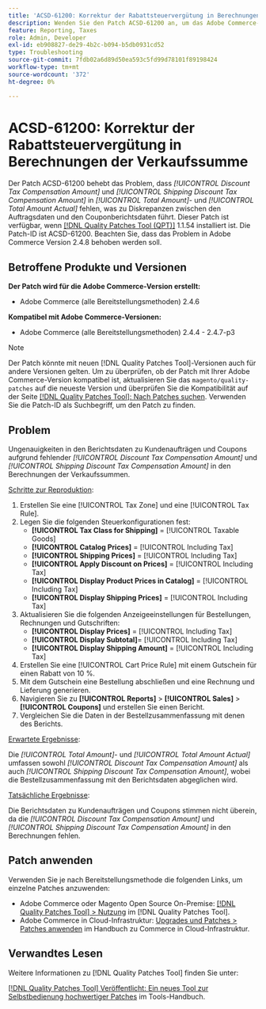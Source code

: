 ```yaml
---
title: 'ACSD-61200: Korrektur der Rabattsteuervergütung in Berechnungen der Verkaufssumme'
description: Wenden Sie den Patch ACSD-61200 an, um das Adobe Commerce-Problem zu beheben, bei dem *[!UICONTROL Discount Tax Compensation Amount]* und *[!UICONTROL Shipping Discount Tax Compensation Amount]* in den Berechnungen der Verkaufssummen fehlen, was zu Diskrepanzen zwischen den Auftragsdaten und den Gutscheindaten führt.
feature: Reporting, Taxes
role: Admin, Developer
exl-id: eb908827-de29-4b2c-b094-b5db0931cd52
type: Troubleshooting
source-git-commit: 7fdb02a6d89d50ea593c5fd99d78101f89198424
workflow-type: tm+mt
source-wordcount: '372'
ht-degree: 0%

---
```


# ACSD-61200: Korrektur der Rabattsteuervergütung in Berechnungen der Verkaufssumme

Der Patch ACSD-61200 behebt das Problem, dass *[!UICONTROL Discount Tax Compensation Amount]* und *[!UICONTROL Shipping Discount Tax Compensation Amount]* in *[!UICONTROL Total Amount]*- und *[!UICONTROL Total Amount Actual]* fehlen, was zu Diskrepanzen zwischen den Auftragsdaten und den Couponberichtsdaten führt. Dieser Patch ist verfügbar, wenn [[!DNL Quality Patches Tool (QPT)]](/help/tools/quality-patches-tool/quality-patches-tool-to-self-serve-quality-patches.md) 1.1.54 installiert ist. Die Patch-ID ist ACSD-61200. Beachten Sie, dass das Problem in Adobe Commerce Version 2.4.8 behoben werden soll.

## Betroffene Produkte und Versionen

**Der Patch wird für die Adobe Commerce-Version erstellt:**

- Adobe Commerce (alle Bereitstellungsmethoden) 2.4.6

**Kompatibel mit Adobe Commerce-Versionen:**

- Adobe Commerce (alle Bereitstellungsmethoden) 2.4.4 - 2.4.7-p3

>[!NOTE]
>
>Der Patch könnte mit neuen [!DNL Quality Patches Tool]-Versionen auch für andere Versionen gelten. Um zu überprüfen, ob der Patch mit Ihrer Adobe Commerce-Version kompatibel ist, aktualisieren Sie das `magento/quality-patches` auf die neueste Version und überprüfen Sie die Kompatibilität auf der Seite [[!DNL Quality Patches Tool]: Nach Patches suchen](https://experienceleague.adobe.com/tools/commerce-quality-patches/index.html?lang=de). Verwenden Sie die Patch-ID als Suchbegriff, um den Patch zu finden.

## Problem

Ungenauigkeiten in den Berichtsdaten zu Kundenaufträgen und Coupons aufgrund fehlender *[!UICONTROL Discount Tax Compensation Amount]* und *[!UICONTROL Shipping Discount Tax Compensation Amount]* in den Berechnungen der Verkaufssummen.

<u>Schritte zur Reproduktion</u>:

1. Erstellen Sie eine [!UICONTROL Tax Zone] und eine [!UICONTROL Tax Rule].
1. Legen Sie die folgenden Steuerkonfigurationen fest:
   - **[!UICONTROL Tax Class for Shipping]** = [!UICONTROL Taxable Goods]
   - **[!UICONTROL Catalog Prices]** = [!UICONTROL Including Tax]
   - **[!UICONTROL Shipping Prices]** = [!UICONTROL Including Tax]
   - **[!UICONTROL Apply Discount on Prices]** = [!UICONTROL Including Tax]
   - **[!UICONTROL Display Product Prices in Catalog]** = [!UICONTROL Including Tax]
   - **[!UICONTROL Display Shipping Prices]** = [!UICONTROL Including Tax]
1. Aktualisieren Sie die folgenden Anzeigeeinstellungen für Bestellungen, Rechnungen und Gutschriften:
   - **[!UICONTROL Display Prices]** = [!UICONTROL Including Tax]
   - **[!UICONTROL Display Subtotal]**= [!UICONTROL Including Tax]
   - **[!UICONTROL Display Shipping Amount]** = [!UICONTROL Including Tax]
1. Erstellen Sie eine [!UICONTROL Cart Price Rule] mit einem Gutschein für einen Rabatt von 10 %.
1. Mit dem Gutschein eine Bestellung abschließen und eine Rechnung und Lieferung generieren.
1. Navigieren Sie zu **[!UICONTROL Reports]** > **[!UICONTROL Sales]** > **[!UICONTROL Coupons]** und erstellen Sie einen Bericht.
1. Vergleichen Sie die Daten in der Bestellzusammenfassung mit denen des Berichts.

<u>Erwartete Ergebnisse</u>:

Die *[!UICONTROL Total Amount]*- und *[!UICONTROL Total Amount Actual]* umfassen sowohl *[!UICONTROL Discount Tax Compensation Amount]* als auch *[!UICONTROL Shipping Discount Tax Compensation Amount]*, wobei die Bestellzusammenfassung mit den Berichtsdaten abgeglichen wird.

<u>Tatsächliche Ergebnisse</u>:

Die Berichtsdaten zu Kundenaufträgen und Coupons stimmen nicht überein, da die *[!UICONTROL Discount Tax Compensation Amount]* und *[!UICONTROL Shipping Discount Tax Compensation Amount]* in den Berechnungen fehlen.

## Patch anwenden

Verwenden Sie je nach Bereitstellungsmethode die folgenden Links, um einzelne Patches anzuwenden:

- Adobe Commerce oder Magento Open Source On-Premise: [[!DNL Quality Patches Tool] > Nutzung](/help/tools/quality-patches-tool/usage.md) im [!DNL Quality Patches Tool].
- Adobe Commerce in Cloud-Infrastruktur: [Upgrades und Patches > Patches anwenden](https://experienceleague.adobe.com/docs/commerce-cloud-service/user-guide/develop/upgrade/apply-patches.html?lang=de) im Handbuch zu Commerce in Cloud-Infrastruktur.

## Verwandtes Lesen

Weitere Informationen zu [!DNL Quality Patches Tool] finden Sie unter:

[[!DNL Quality Patches Tool] Veröffentlicht: Ein neues Tool zur Selbstbedienung hochwertiger Patches](https://experienceleague.adobe.com/de/docs/commerce-operations/tools/quality-patches-tool/quality-patches-tool-to-self-serve-quality-patches) im Tools-Handbuch.
